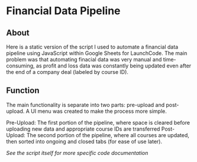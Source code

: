 # Financial Data Pipeline

## About
Here is a static version of the script I used to automate a financial data pipeline using JavaScript within Google Sheets for LaunchCode. The main problem was that automating finacial data was very manual and time-consuming, as profit and loss data was constantly being updated even after the end of a company deal (labeled by course ID).

## Function
The main functionality is separate into two parts: pre-upload and post-upload. A UI menu was created to make the process more simple.

Pre-Upload: The first portion of the pipeline, where space is cleared before uploading new data and appropriate course IDs are transferred
Post-Upload: The second portion of the pipeline, where all courses are updated, then sorted into ongoing and closed tabs (for ease of use later).

*See the script itself for more specific code documentation*
